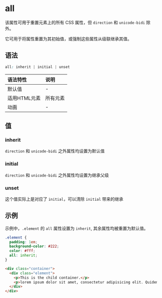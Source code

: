 # all

该属性可用于重置元素上的所有 CSS 属性，但 `direction` 和 `unicode-bidi` 除外。

它可用于将属性重置为其初始值，或强制这些属性从级联继承其值。

## 语法

```css
all: inherit | initial | unset
```

| 语法特性     | 说明     |
| :----------- | :------- |
| 默认值       | -        |
| 适用HTML元素 | 所有元素 |
| 动画         | -        |

## 值

### inherit

`direction` 和 `unicode-bidi` 之外属性均设置为默认值

### initial

`direction` 和 `unicode-bidi` 之外属性均设置为继承父级

### unset

这个值实际上是对应了 `initial`，可以清除 `initial` 带来的继承

## 示例

示例中，`.element` 的 `all` 属性设置为 `inherit`, 其余属性均被重置为默认值。

```css
.element {
  padding: 1em;
  background-color: #222;
  color: #fff;
  all: inherit;
}
```

```html
<div class="container">
  <div class="element">
    <p>This is the child container.</p>
    <p>lorem ipsum dolor sit amet, consectetur adipisicing elit. Quidem, quos, quas, repellat, quod, natus, debitis, expedita, obcaecati, dolorum, quaerat, quasi, repudiandae, sapiente.</p>
  </div>
</div>
```
